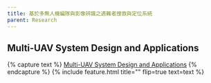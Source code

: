 ```yaml
---
title: 基於多無人機編隊與影像辨識之遇難者搜救與定位系統
parent: Research
---
```


## Multi-UAV System Design and Applications
{% capture text %}
[Multi-UAV System Design and Applications]({{Design_and_Applications}})
{% endcapture %}
{%
  include feature.html
  title=""
  flip=true
  text=text
%}
